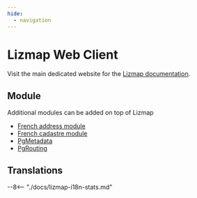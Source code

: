 ```yaml
---
hide:
  - navigation
---
```


# Lizmap Web Client

Visit the main dedicated website for the [Lizmap documentation](https://docs.lizmap.com).

## Module

Additional modules can be added on top of Lizmap

* [French address module](../qgis-gestion_base_adresse-plugin/)
* [French cadastre module](../QgisCadastrePlugin/)
* [PgMetadata](../qgis-pgmetadata-plugin/)
* [PgRouting](../lizmap-pgrouting-module/)

## Translations

<!--
The file lizmap-i18n-stats.md.md is generated automatically on GH Action
-->

--8<-- "./docs/lizmap-i18n-stats.md"
